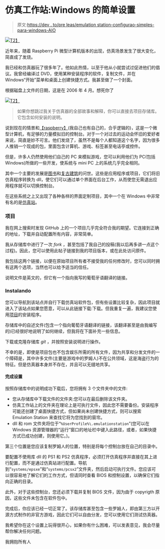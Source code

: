 # 仿真工作站:Windows 的简单设置

> 原文:[https://dev . to/pre leas/emulation station-configurao-simples-para-windows-AIO](https://dev.to/prelias/emulationstation-configurao-simples-para-windows-aio)

[![](../Images/4348b328793e7f566e55900ad310dbc6.png)T2】](https://res.cloudinary.com/practicaldev/image/fetch/s--R43x08jK--/c_limit%2Cf_auto%2Cfl_progressive%2Cq_auto%2Cw_880/https://emulationstation.org/assets/logo_es.png)

近年来，随着 Raspberry Pi 微型计算机版本的出现，仿真场景发生了很大变化，简直成了发烧。

我已经和仿真器玩了很多年了。他如此热情，以至于他从小就尝试过促进他们的倡议。我曾经编译过 DVD，使用某种安装程序的软件，复制文件，并在 Windows“开始”菜单和桌面上创建快捷方式。我甚至做了一个封面。

根据磁盘上文件的日期，这是在 2006 年 4 月。想死你了

[![](../Images/a759b2c0e2eed8aff55a4846f0faa574.png)T2】](https://res.cloudinary.com/practicaldev/image/fetch/s--x2Nfn90Y--/c_limit%2Cf_auto%2Cfl_progressive%2Cq_auto%2Cw_880/http://blog.paulorobertoelias.com.br/wp-content/uploads/2018/07/dvd_emuladores-768x1024.jpg)

> 如果你想跳过我关于仿真器的全部故事和解释，你可以直接去项目存储库。它包含如何安装的说明。

说到现在的情景和[【raspberry】](https://pt.wikipedia.org/wiki/Raspberry_Pi)(我自己也有自己的，合乎逻辑的)，这是一个微型计算机，有足够的力量模拟旧的控制台。对于一个对过去的运动会怀旧的爱好者来说，简直是妙不可言。他们发烧了，虽然不是每个人都知道这个名字，因为很多人推销一个现成的包，里面包含计算机、游戏、标签甚至电话亭或控件。

但是，许多人仍然使用他们自己的 PC 来模拟游戏，您可以利用他们为 PC(包括 Windows)所做的一些开发，使系统与 mini PC 上的系统几乎完全相同。

其中一个主要的发展是[图书](https://www.libretro.com/)和[复古建筑](http://www.retroarch.com/)的问世。这些是应用程序或项目，它们将旧仿真程序转换为 dll，使它们可以通过单个界面在后台工作，从而使您无需退出应用程序就可以切换控制台。

在这些系统之上又出现了各种各样的界面定制项目，其中一个在 Windows 中非常有名的是[仿真站](https://emulationstation.org/)。

### [](#o-projeto)项目

我在网上搜索时发现 GitHub 上的一个项目几乎完全符合我的期望。它连接到正确的地址，下载并自动配置所有内容，非常简单。

我从存储库中进行了一次 *fork* ，甚至包括了我自己的投稿(我以后再多讲一点这个过程)。因此，您可以使用此帖子链接到我的项目版本，或在此处访问原件。

我包括这两个链接，以便在原始项目所有者不接受我的任何修改时，您可以同时拥有这两个选项，当然也可以给予适当的信任。

说明文件是英文的，但它有一个指向我写的葡萄牙语翻译的链接。

### [](#instalando)Instalando

您可以导航到该站点并自行下载仿真站软件包，但有些设置比较复杂，因此项目就进入了该站点如果您愿意，可以从此链接下载:下载。但我重复一遍，我建议您使用[项目](https://github.com/PRElias/win10_emulation_station/tree/choco-auto-install)的安装程序。

存储库中的自述文件(包含一个指向葡萄牙语翻译的链接，该翻译甚至是由我编写的)已经很好地说明了如何继续，但我将在下面补充一些信息。

下载或克隆存储库 *git* ，并按照安装说明进行操作。

不幸的是，即使是项目包也不包含娱乐所需的所有文件，因为共享和分发文件的一个障碍是，其中许多文件(主要是游戏中的罗姆人)不在公共领域，这是海盗行为的特征。但是仿真器本身并不存在，并且可以无缝地共享。

#### [](#terminando-as-configura%C3%A7%C3%B5es)完成设置

按照存储库中的说明成功下载后，您将拥有 3 个文件夹中的文件:

*   您从存储库中下载文件的文件夹:您可以在最后删除该文件夹。
*   仿真工作站上的文件夹在理论上是可执行文件，因此您不需要备份。安装程序可能还创建了桌面快捷方式，但如果尚未创建快捷方式，则可以搜索 Emulation Station 来查找它将为您找到的窗帘。
*   dll 和 rom 文件夹将位于“`%UserProfile%\.emulationstation`”(您可以在 Windows 资源管理器的“运行”窗口的地址栏中键入此路径，或者，如果快捷方式已成功创建，则使用它。)。

第三个位置是您应该复制罗姆人的位置，特别是将每个控制台放在自己的目录中。

要配置不使用库 dll 的 PS1 和 PS2 仿真程序，必须打开仿真程序并直接在其上进行配置，而不是通过仿真站进行配置。导航到“`systems/epsxe`”和“`systems/pcsx2`”文件夹，然后启动可执行文件。您应该可以很容易地了解它们的工作方式，但请同时查看 BIOS 和控制设置，以确保它们指向正确的目录。

此外，对于这些控制台，您还必须下载并复制 BIOS 文件，因为由于 copyrigth 原因，这些文件未包含在软件包中。

完成后，你应该已经一切正常了。该存储库甚至包含一些罗姆人，即由第三方以开源方式制作的非官方游戏，因此它们可以自由分发，您可以使用它们测试仿真器。

我希望你在这个设置上玩得很开心，如果你有什么困难，可以发表意见，我会尽量帮你解决任何问题。

我拥抱所有人